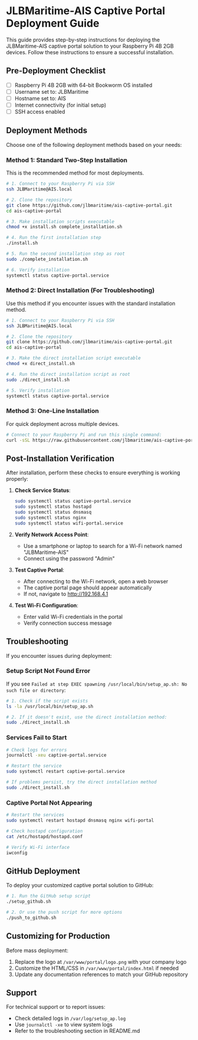 # JLBMaritime-AIS Captive Portal Deployment Guide

This guide provides step-by-step instructions for deploying the JLBMaritime-AIS captive portal solution to your Raspberry Pi 4B 2GB devices. Follow these instructions to ensure a successful installation.

## Pre-Deployment Checklist

- [ ] Raspberry Pi 4B 2GB with 64-bit Bookworm OS installed
- [ ] Username set to: JLBMaritime
- [ ] Hostname set to: AIS
- [ ] Internet connectivity (for initial setup)
- [ ] SSH access enabled

## Deployment Methods

Choose one of the following deployment methods based on your needs:

### Method 1: Standard Two-Step Installation

This is the recommended method for most deployments.

```bash
# 1. Connect to your Raspberry Pi via SSH
ssh JLBMaritime@AIS.local

# 2. Clone the repository
git clone https://github.com/jlbmaritime/ais-captive-portal.git
cd ais-captive-portal

# 3. Make installation scripts executable
chmod +x install.sh complete_installation.sh

# 4. Run the first installation step
./install.sh

# 5. Run the second installation step as root
sudo ./complete_installation.sh

# 6. Verify installation
systemctl status captive-portal.service
```

### Method 2: Direct Installation (For Troubleshooting)

Use this method if you encounter issues with the standard installation method.

```bash
# 1. Connect to your Raspberry Pi via SSH
ssh JLBMaritime@AIS.local

# 2. Clone the repository
git clone https://github.com/jlbmaritime/ais-captive-portal.git
cd ais-captive-portal

# 3. Make the direct installation script executable
chmod +x direct_install.sh

# 4. Run the direct installation script as root
sudo ./direct_install.sh

# 5. Verify installation
systemctl status captive-portal.service
```

### Method 3: One-Line Installation

For quick deployment across multiple devices.

```bash
# Connect to your Raspberry Pi and run this single command:
curl -sSL https://raw.githubusercontent.com/jlbmaritime/ais-captive-portal/main/install.sh | bash -s -- --from-github && sudo ./complete_installation.sh
```

## Post-Installation Verification

After installation, perform these checks to ensure everything is working properly:

1. **Check Service Status**:
   ```bash
   sudo systemctl status captive-portal.service
   sudo systemctl status hostapd
   sudo systemctl status dnsmasq
   sudo systemctl status nginx
   sudo systemctl status wifi-portal.service
   ```

2. **Verify Network Access Point**:
   - Use a smartphone or laptop to search for a Wi-Fi network named "JLBMaritime-AIS"
   - Connect using the password "Admin"

3. **Test Captive Portal**:
   - After connecting to the Wi-Fi network, open a web browser
   - The captive portal page should appear automatically
   - If not, navigate to http://192.168.4.1

4. **Test Wi-Fi Configuration**:
   - Enter valid Wi-Fi credentials in the portal
   - Verify connection success message

## Troubleshooting

If you encounter issues during deployment:

### Setup Script Not Found Error

If you see `Failed at step EXEC spawning /usr/local/bin/setup_ap.sh: No such file or directory`:

```bash
# 1. Check if the script exists
ls -la /usr/local/bin/setup_ap.sh

# 2. If it doesn't exist, use the direct installation method:
sudo ./direct_install.sh
```

### Services Fail to Start

```bash
# Check logs for errors
journalctl -xeu captive-portal.service

# Restart the service
sudo systemctl restart captive-portal.service

# If problems persist, try the direct installation method
sudo ./direct_install.sh
```

### Captive Portal Not Appearing

```bash
# Restart the services
sudo systemctl restart hostapd dnsmasq nginx wifi-portal

# Check hostapd configuration
cat /etc/hostapd/hostapd.conf

# Verify Wi-Fi interface
iwconfig
```

## GitHub Deployment

To deploy your customized captive portal solution to GitHub:

```bash
# 1. Run the GitHub setup script
./setup_github.sh

# 2. Or use the push script for more options
./push_to_github.sh
```

## Customizing for Production

Before mass deployment:

1. Replace the logo at `/var/www/portal/logo.png` with your company logo
2. Customize the HTML/CSS in `/var/www/portal/index.html` if needed
3. Update any documentation references to match your GitHub repository

## Support

For technical support or to report issues:
- Check detailed logs in `/var/log/setup_ap.log`
- Use `journalctl -xe` to view system logs
- Refer to the troubleshooting section in README.md
